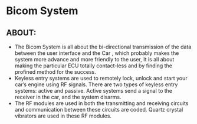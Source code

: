 # Bicom System
## ABOUT:
* The Bicom System is all about the bi-directional transmission of the data between the user interface and the Car , which probably makes the system more advance and more friendly to the user, It is all about making the particular ECU totally contact-less and by finding the profined method for the success.
* Keyless entry systems are used to remotely lock, unlock and start your car’s engine using RF signals. There are two types of keyless entry systems: active and passive. Active systems send a signal to the receiver in the car, and the system disarms.
* The RF modules are used in both the transmitting and receiving circuits and communication between these circuits are coded. Quartz crystal vibrators are used in these RF modules.

